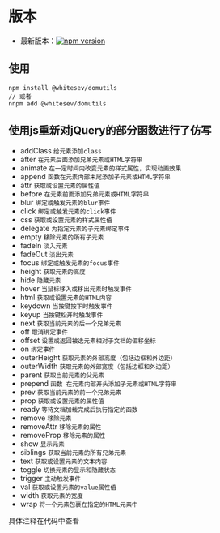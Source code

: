 # 版本

- 最新版本：[![npm version](https://img.shields.io/npm/v/@whitesev/domutils/latest.svg)](https://www.npmjs.com/package/@whitesev/domutils)

## 使用

```npm
npm install @whitesev/domutils
// 或者
nnpm add @whitesev/domutils
```

## 使用js重新对jQuery的部分函数进行了仿写

* addClass  `给元素添加class`
* after  `在元素后面添加兄弟元素或HTML字符串`
* animate  `在一定时间内改变元素的样式属性，实现动画效果`
* append  `函数在元素内部末尾添加子元素或HTML字符串`
* attr  `获取或设置元素的属性值`
* before  `在元素前面添加兄弟元素或HTML字符串`
* blur  `绑定或触发元素的blur事件`
* click  `绑定或触发元素的click事件`
* css  `获取或设置元素的样式属性值`
* delegate  `为指定元素的子元素绑定事件`
* empty  `移除元素的所有子元素`
* fadeIn  `淡入元素`
* fadeOut  `淡出元素`
* focus  `绑定或触发元素的focus事件`
* height  `获取元素的高度`
* hide  `隐藏元素`
* hover  `当鼠标移入或移出元素时触发事件`
* html  `获取或设置元素的HTML内容`
* keydown  `当按键按下时触发事件`
* keyup  `当按键松开时触发事件`
* next  `获取当前元素的后一个兄弟元素`
* off  `取消绑定事件`
* offset  `设置或返回被选元素相对于文档的偏移坐标`
* on  `绑定事件`
* outerHeight  `获取元素的外部高度（包括边框和外边距）`
* outerWidth  `获取元素的外部宽度（包括边框和外边距）`
* parent  `获取当前元素的父元素`
* prepend  `函数 在元素内部开头添加子元素或HTML字符串`
* prev  `获取当前元素的前一个兄弟元素`
* prop  `获取或设置元素的属性值`
* ready  `等待文档加载完成后执行指定的函数`
* remove  `移除元素`
* removeAttr  `移除元素的属性`
* removeProp  `移除元素的属性`
* show  `显示元素`
* siblings  `获取当前元素的所有兄弟元素`
* text  `获取或设置元素的文本内容`
* toggle  `切换元素的显示和隐藏状态`
* trigger  `主动触发事件`
* val  `获取或设置元素的value属性值`
* width  `获取元素的宽度`
* wrap  `将一个元素包裹在指定的HTML元素中`

具体注释在代码中查看
